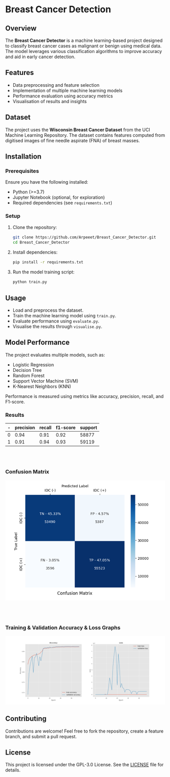 # Breast Cancer Detection

## Overview

The **Breast Cancer Detector** is a machine learning-based project designed to classify breast cancer cases as malignant or benign using medical data. The model leverages various classification algorithms to improve accuracy and aid in early cancer detection.

## Features

- Data preprocessing and feature selection
- Implementation of multiple machine learning models
- Performance evaluation using accuracy metrics
- Visualisation of results and insights

## Dataset

The project uses the **Wisconsin Breast Cancer Dataset** from the UCI Machine Learning Repository. The dataset contains features computed from digitised images of fine needle aspirate (FNA) of breast masses.

## Installation

### Prerequisites

Ensure you have the following installed:

- Python (>=3.7)
- Jupyter Notebook (optional, for exploration)
- Required dependencies (see `requirements.txt`)

### Setup

1. Clone the repository:
   ```sh
   git clone https://github.com/Arpeeet/Breast_Cancer_Detector.git
   cd Breast_Cancer_Detector
   ```
2. Install dependencies:
   ```sh
   pip install -r requirements.txt
   ```
3. Run the model training script:
   ```sh
   python train.py
   ```

## Usage

- Load and preprocess the dataset.
- Train the machine learning model using `train.py`.
- Evaluate performance using `evaluate.py`.
- Visualise the results through `visualise.py`.

## Model Performance

The project evaluates multiple models, such as:

- Logistic Regression
- Decision Tree
- Random Forest
- Support Vector Machine (SVM)
- K-Nearest Neighbors (KNN)

Performance is measured using metrics like accuracy, precision, recall, and F1-score.

### Results

\- | precision | recall | f1-score | support
--- | --- | --- | --- | ---
0 | 0.94 | 0.91 | 0.92 | 58877
1 | 0.91 | 0.94 | 0.93 | 59119

<br>
<br>

### Confusion Matrix

![Confusion Matrix](saved-models/bcd-final/confusion_matrix.png)

<br>
<br>

### Training & Validation Accuracy & Loss Graphs

![Training & Validation Accuracy & Loss Graphs](saved-models/bcd-final/train_val_acc_loss.png)


## Contributing

Contributions are welcome! Feel free to fork the repository, create a feature branch, and submit a pull request.

## License

This project is licensed under the GPL-3.0 License. See the [LICENSE](LICENSE) file for details.


